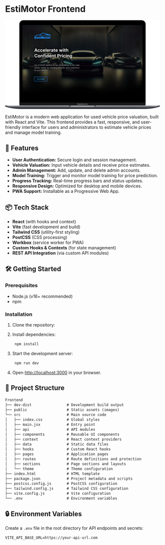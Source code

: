 # EstiMotor Frontend

![Home Page](public/screenshot-1.png)

EstiMotor is a modern web application for used vehicle price valuation, built with React and Vite. This frontend provides a fast, responsive, and user-friendly interface for users and administrators to estimate vehicle prices and manage model training.

## 🚗 Features

- **User Authentication:** Secure login and session management.
- **Vehicle Valuation:** Input vehicle details and receive price estimates.
- **Admin Management:** Add, update, and delete admin accounts.
- **Model Training:** Trigger and monitor model training for price prediction.
- **Progress Tracking:** Real-time progress bars and status updates.
- **Responsive Design:** Optimized for desktop and mobile devices.
- **PWA Support:** Installable as a Progressive Web App.

## 📦 Tech Stack

- **React** (with hooks and context)
- **Vite** (fast development and build)
- **Tailwind CSS** (utility-first styling)
- **PostCSS** (CSS processing)
- **Workbox** (service worker for PWA)
- **Custom Hooks & Contexts** (for state management)
- **REST API Integration** (via custom API modules)

## 🛠️ Getting Started

### Prerequisites

- Node.js (v16+ recommended)
- npm

### Installation

1. Clone the repository:
2. Install dependencies:
   ```bash
    npm install
   ```

3. Start the development server:
   ```bash
    npm run dev
   ```

4. Open [http://localhost:3000](http://localhost:3000) in your browser.

## 📁 Project Structure

```
Frontend
├── dev-dist                # Development build output
├── public                  # Static assets (images)
└── src                     # Main source code
│   ├── index.css           # Global styles
│   ├── main.jsx            # Entry point
│   ├── api                 # API modules
│   ├── components          # Reusable UI components
│   ├── context             # React context providers
│   ├── data                # Static data files
│   ├── hooks               # Custom React hooks
│   ├── pages               # Application pages
│   ├── routes              # Route definitions and protection
│   ├── sections            # Page sections and layouts
│   └── theme               # Theme configuration
├── index.html              # HTML template
├── package.json            # Project metadata and scripts
├── postcss.config.js       # PostCSS configuration
├── tailwind.config.js      # Tailwind CSS configuration
├── vite.config.js          # Vite configuration
└── .env                    # Environment variables
```

## 🔒 Environment Variables

Create a `.env` file in the root directory for API endpoints and secrets:

```
VITE_API_BASE_URL=https://your-api-url.com
```
